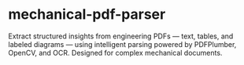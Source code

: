 # mechanical-pdf-parser
Extract structured insights from engineering PDFs — text, tables, and labeled diagrams — using intelligent parsing powered by PDFPlumber, OpenCV, and OCR. Designed for complex mechanical documents.
